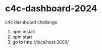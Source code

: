# c4c-dashboard-2024
c4c dashboard challange

1. npm install
2. npm start
3. go to http://localhost:3000/